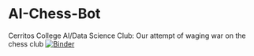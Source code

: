 # AI-Chess-Bot
Cerritos College AI/Data Science Club: Our attempt of waging war on the chess club
[![Binder](https://mybinder.org/badge_logo.svg)](https://mybinder.org/v2/gh/ljbcoder/AI-Chess-Bot/HEAD?labpath=Chess+AI.ipynb)
